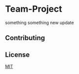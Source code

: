 # Team-Project

something something new update

## Contributing

## License

[MIT](https://choosealicense.com/licenses/mit/)
